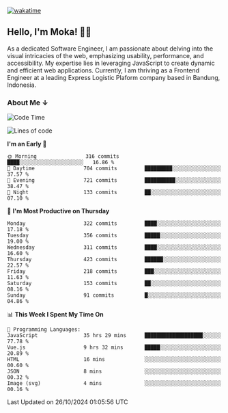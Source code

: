 [![wakatime](https://wakatime.com/badge/user/af9abd23-dba3-4dbe-973c-b045a9417a55.svg?style=social)](https://wakatime.com/@af9abd23-dba3-4dbe-973c-b045a9417a55)
## Hello, I'm Moka! 👋🏼


As a dedicated Software Engineer, I am passionate about delving into the visual intricacies of the web, emphasizing usability, performance, and accessibility. My expertise lies in leveraging JavaScript to create dynamic and efficient web applications. Currently, I am thriving as a Frontend Engineer at a leading Express Logistic Plaform company based in Bandung, Indonesia.

### About Me ↓

<!--START_SECTION:waka-->
![Code Time](http://img.shields.io/badge/Code%20Time-11%2C178%20hrs%2021%20mins-blue)

![Lines of code](https://img.shields.io/badge/From%20Hello%20World%20I%27ve%20Written-4.0%20million%20lines%20of%20code-blue)

**I'm an Early 🐤** 

```text
🌞 Morning                316 commits         ████░░░░░░░░░░░░░░░░░░░░░   16.86 % 
🌆 Daytime                704 commits         █████████░░░░░░░░░░░░░░░░   37.57 % 
🌃 Evening                721 commits         ██████████░░░░░░░░░░░░░░░   38.47 % 
🌙 Night                  133 commits         ██░░░░░░░░░░░░░░░░░░░░░░░   07.10 % 
```
📅 **I'm Most Productive on Thursday** 

```text
Monday                   322 commits         ████░░░░░░░░░░░░░░░░░░░░░   17.18 % 
Tuesday                  356 commits         █████░░░░░░░░░░░░░░░░░░░░   19.00 % 
Wednesday                311 commits         ████░░░░░░░░░░░░░░░░░░░░░   16.60 % 
Thursday                 423 commits         ██████░░░░░░░░░░░░░░░░░░░   22.57 % 
Friday                   218 commits         ███░░░░░░░░░░░░░░░░░░░░░░   11.63 % 
Saturday                 153 commits         ██░░░░░░░░░░░░░░░░░░░░░░░   08.16 % 
Sunday                   91 commits          █░░░░░░░░░░░░░░░░░░░░░░░░   04.86 % 
```


📊 **This Week I Spent My Time On** 

```text
💬 Programming Languages: 
JavaScript               35 hrs 29 mins      ███████████████████░░░░░░   77.78 % 
Vue.js                   9 hrs 32 mins       █████░░░░░░░░░░░░░░░░░░░░   20.89 % 
HTML                     16 mins             ░░░░░░░░░░░░░░░░░░░░░░░░░   00.60 % 
JSON                     8 mins              ░░░░░░░░░░░░░░░░░░░░░░░░░   00.32 % 
Image (svg)              4 mins              ░░░░░░░░░░░░░░░░░░░░░░░░░   00.16 % 
```


 Last Updated on 26/10/2024 01:05:56 UTC
<!--END_SECTION:waka-->
